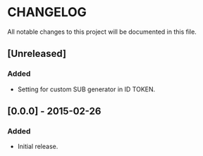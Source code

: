 # CHANGELOG

All notable changes to this project will be documented in this file.

## [Unreleased]
### Added
- Setting for custom SUB generator in ID TOKEN.

## [0.0.0] - 2015-02-26
### Added
- Initial release.
